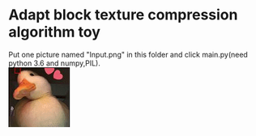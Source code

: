 # Adapt block texture compression algorithm toy

Put one picture named "Input.png" in this folder and click main.py(need python 3.6 and numpy,PIL).  
![1](progress.gif)  
